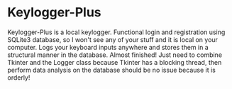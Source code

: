 # Keylogger-Plus
Keylogger-Plus is a local keylogger.
Functional login and registration using SQLite3 database, so I won't see any of your stuff and it is local on your computer.
Logs your keyboard inputs anywhere and stores them in a structural manner in the database.
Almost finished! Just need to combine Tkinter and the Logger class because Tkinter has a blocking thread, then perform data analysis on the database should be no issue because it is orderly!
